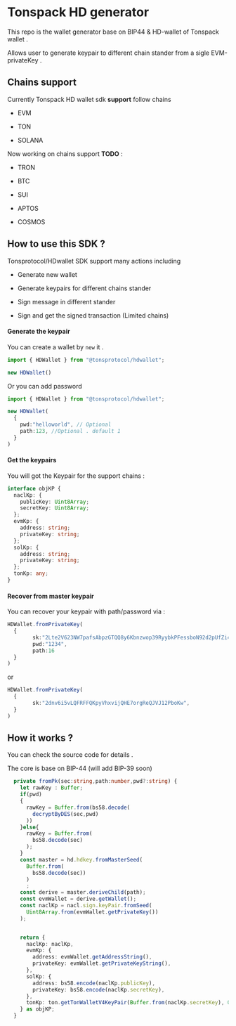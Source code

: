 # Tonspack HD generator

This repo is the wallet generator base on BIP44 & HD-wallet of Tonspack wallet . 

Allows user to generate keypair to different chain stander from a sigle EVM-privateKey .

## Chains support 

Currently Tonspack HD wallet sdk **support** follow chains 

- EVM

- TON

- SOLANA

Now working on chains support **TODO** :

- TRON

- BTC

- SUI

- APTOS

- COSMOS

## How to use this SDK ? 

Tonsprotocol/HDwallet SDK support many actions including 

- Generate new wallet

- Generate keypairs for different chains stander

- Sign message in different stander 

- Sign and get the signed transaction (Limited chains)

#### Generate the keypair

You can create a wallet by `new` it .

```ts
import { HDWallet } from "@tonsprotocol/hdwallet";

new HDWallet()
```

Or you can add password

```ts
import { HDWallet } from "@tonsprotocol/hdwallet";

new HDWallet(
  {
    pwd:"helloworld", // Optional
    path:123, //Optional . default 1 
  }
)
```

#### Get the keypairs

You will got the Keypair for the support chains :

```ts
interface objKP {
  naclKp: {
    publicKey: Uint8Array;
    secretKey: Uint8Array;
  };
  evmKp: {
    address: string;
    privateKey: string;
  };
  solKp: {
    address: string;
    privateKey: string;
  };
  tonKp: any;
}
```

#### Recover from master keypair

You can recover your keypair with path/password via :

```ts
HDWallet.fromPrivateKey(
  {
        sk:"2Lte2V623NW7pafsAbpzGTQQ8y6Kbnzwop39RyybkPFessboN92d2pUfZi4Xi8KkFccqmC1zyRZ6wfRY2EKgqDu6",
        pwd:"1234",
        path:16
  }
)
```
or
```ts
HDWallet.fromPrivateKey(
  {
        sk:"2dnv6i5vLQFRFFQKpyVhxvijQHE7orgReQJVJ12PboKw",
  }
)
```

## How it works ?

You can check the source code for details . 

The core is base on BIP-44 (will add BIP-39 soon)

```ts
  private fromPk(sec:string,path:number,pwd?:string) {
    let rawKey : Buffer;
    if(pwd)
    {
      rawKey = Buffer.from(bs58.decode(
        decryptByDES(sec,pwd)
      ))
    }else{
      rawKey = Buffer.from(
        bs58.decode(sec)
      );
    }
    const master = hd.hdkey.fromMasterSeed(
      Buffer.from(
        bs58.decode(sec))
      )
      ;
    const derive = master.deriveChild(path);
    const evmWallet = derive.getWallet();
    const naclKp = nacl.sign.keyPair.fromSeed(
      Uint8Array.from(evmWallet.getPrivateKey())
    );


    return {
      naclKp: naclKp,
      evmKp: {
        address: evmWallet.getAddressString(),
        privateKey: evmWallet.getPrivateKeyString(),
      },
      solKp: {
        address: bs58.encode(naclKp.publicKey),
        privateKey: bs58.encode(naclKp.secretKey),
      },
      tonKp: ton.getTonWalletV4KeyPair(Buffer.from(naclKp.secretKey), 0),
    } as objKP;
  }
```